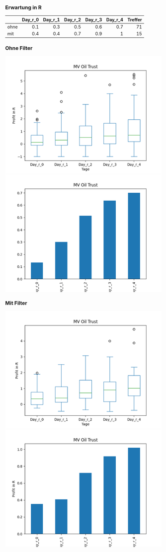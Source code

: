 ### Erwartung in R
|      |   Day_r_0 |   Day_r_1 |   Day_r_2 |   Day_r_3 |   Day_r_4 |   Treffer |
|:-----|----------:|----------:|----------:|----------:|----------:|----------:|
| ohne |       0.1 |       0.3 |       0.5 |       0.6 |       0.7 |        71 |
| mit  |       0.4 |       0.4 |       0.7 |       0.9 |       1   |        15 |

### Ohne Filter
![image info](./data/MVO_box_all.png)
![image info](./data/MVO_median_all.png)

### Mit Filter
![image info](./data/MVO_box_filtered.png)
![image info](./data/MVO_median_filtered.png)